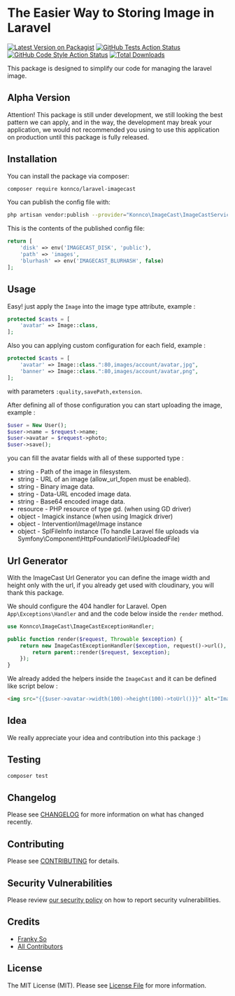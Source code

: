 # The Easier Way to Storing Image in Laravel

[![Latest Version on Packagist](https://img.shields.io/packagist/v/konnco/laravel-imagecast.svg?style=flat-square)](https://packagist.org/packages/konnco/laravel-imagecast)
[![GitHub Tests Action Status](https://img.shields.io/github/workflow/status/konnco/laravel-imagecast/run-tests?label=tests)](https://github.com/konnco/laravel-imagecast/actions?query=workflow%3Arun-tests+branch%3Amain)
[![GitHub Code Style Action Status](https://img.shields.io/github/workflow/status/konnco/laravel-imagecast/Check%20&%20fix%20styling?label=code%20style)](https://github.com/konnco/laravel-imagecast/actions?query=workflow%3A"Check+%26+fix+styling"+branch%3Amain)
[![Total Downloads](https://img.shields.io/packagist/dt/konnco/laravel-imagecast.svg?style=flat-square)](https://packagist.org/packages/konnco/laravel-imagecast)

This package is designed to simplify our code for managing the laravel image.

## Alpha Version
Attention! This package is still under development, we still looking the best pattern we can apply, and in the way, the development may break your application, we would not recommended you using to use this application on production until this package is fully released.

## Installation

You can install the package via composer:

```bash
composer require konnco/laravel-imagecast
```

You can publish the config file with:
```bash
php artisan vendor:publish --provider="Konnco\ImageCast\ImageCastServiceProvider" --tag="laravel-imagecast-config"
```

This is the contents of the published config file:

```php
return [
    'disk' => env('IMAGECAST_DISK', 'public'),
    'path' => 'images',
    'blurhash' => env('IMAGECAST_BLURHASH', false)
];
```

## Usage

Easy! just apply the `Image` into the image type attribute, example :

```php
protected $casts = [
    'avatar' => Image::class,
];
```

Also you can applying custom configuration for each field, example :

```php
protected $casts = [
    'avatar' => Image::class.":80,images/account/avatar,jpg",
    'banner' => Image::class.":80,images/account/avatar,png",
];
```
with parameters `:quality,savePath,extension`.

After defining all of those configuration you can start uploading the image, example :

```php
$user = New User();
$user->name = $request->name;
$user->avatar = $request->photo;
$user->save();
```

you can fill the avatar fields with all of these supported type :
* string - Path of the image in filesystem.
* string - URL of an image (allow_url_fopen must be enabled).
* string - Binary image data.
* string - Data-URL encoded image data.
* string - Base64 encoded image data.
* resource - PHP resource of type gd. (when using GD driver)
* object - Imagick instance (when using Imagick driver)
* object - Intervention\Image\Image instance
* object - SplFileInfo instance (To handle Laravel file uploads via Symfony\Component\HttpFoundation\File\UploadedFile)

## Url Generator

With the ImageCast Url Generator you can define the image width and height only with the url, if you already get used with cloudinary, you will thank this package.

We should configure the 404 handler for Laravel. Open `App\Exceptions\Handler` and and the code below inside the `render` method.

```php
use Konnco\ImageCast\ImageCastExceptionHandler;

public function render($request, Throwable $exception) {
    return new ImageCastExceptionHandler($exception, request()->url(), function(){
        return parent::render($request, $exception);
    });
}
```

We already added the helpers inside the `ImageCast` and it can be defined like script below :
```html
<img src="{{$user->avatar->width(100)->height(100)->toUrl()}}" alt="Image"/>
```

## Idea
We really appreciate your idea and contribution into this package :)


## Testing

```bash
composer test
```

## Changelog

Please see [CHANGELOG](CHANGELOG.md) for more information on what has changed recently.

## Contributing

Please see [CONTRIBUTING](.github/CONTRIBUTING.md) for details.

## Security Vulnerabilities

Please review [our security policy](../../security/policy) on how to report security vulnerabilities.

## Credits

- [Franky So](https://github.com/konnco)
- [All Contributors](../../contributors)

## License

The MIT License (MIT). Please see [License File](LICENSE.md) for more information.
